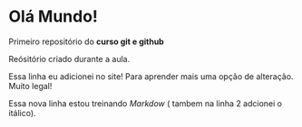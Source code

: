 # Olá Mundo!
 Primeiro repositório do **curso git e github**

 Reósitório criado durante a aula.

 Essa linha eu adicionei no site! Para aprender mais uma opção de alteração. 
 Muito legal!

Essa nova linha estou treinando *Markdow* ( tambem na linha 2 adcionei o itálico). 
